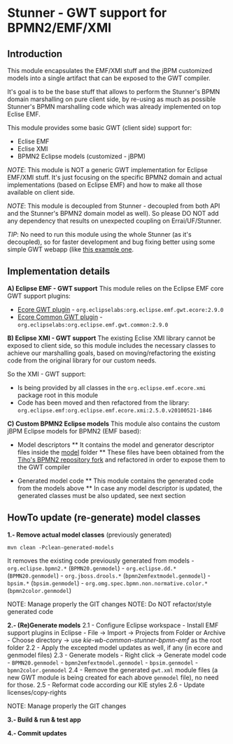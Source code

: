 Stunner - GWT support for BPMN2/EMF/XMI 
=======================================

Introduction
------------
This module encapsulates the EMF/XMI stuff and the jBPM customized models into a single artifact that can be exposed to the GWT compiler. 

It's goal is to be the base stuff that allows to perform the Stunner's BPMN domain marshalling on pure client side, by re-using as much as possible Stunner's BPMN marshalling code which was already implemented on top Eclise EMF.

This module provides some basic GWT (client side) support for:
* Eclise EMF
* Eclise XMI
* BPMN2 Eclipse models (customized - jBPM)

_NOTE_: This module is NOT a generic GWT implementation for Eclipse EMF/XMI stuff. It's just focusing on the specific BPMN2 domain and actual implementations (based on Eclipse EMF) and how to make all those available on client side.

_NOTE_: This module is decoupled from Stunner - decoupled from both API and the Stunner's BPMN2 domain model as well). So please DO NOT add any dependency that results on unexpected coupling on Errai/UF/Stunner.

_TIP_: No need to run this module using the whole Stunner (as it's decoupled), so for faster development and bug fixing better using some simple GWT webapp (like [this example one](https://github.com/romartin/gwt-bpmn-marshallers).


Implementation details
----------------------

**A) Eclipse EMF - GWT support**
This module relies on the Eclipse EMF core GWT support plugins:
* [Ecore GWT plugin](https://github.com/eclipse/emf/tree/master/plugins/org.eclipse.emf.gwt.ecore) - `org.eclipselabs:org.eclipse.emf.gwt.ecore:2.9.0`
* [Ecore Common GWT plugin](https://github.com/eclipse/emf/tree/master/plugins/org.eclipse.emf.gwt.common) - `org.eclipselabs:org.eclipse.emf.gwt.common:2.9.0`

**B) Eclipse XMI - GWT support**
The existing Eclise XMI library cannot be exposed to client side, so this module includes the necessary classes to achieve our marshalling goals, based on moving/refactoring the existing code from the original library for our custom needs.

So the XMI - GWT support:
* Is being provided by all classes in the `org.eclipse.emf.ecore.xmi` package root in this module
* Code has been moved and then refactored from the library: `org.eclipse.emf:org.eclipse.emf.ecore.xmi:2.5.0.v20100521-1846`

**C) Custom BPMN2 Eclipse models**
This module also contains the custom jBPM Eclipse models for BPMN2 (EMF based):

* Model descriptors
** It contains the model and generator descriptor files inside the [model](./model) folder
** These files have been obtained from the [Tiho's BPMN2 repository fork](https://github.com/tsurdilo/bpmn2) and refactored in order to expose them to the GWT compiler 

* Generated model code
** This module contains the generated code from the models above
** In case any model descriptor is updated, the generated classes must be also updated, see next section 

HowTo update (re-generate) model classes
----------------------------------------

**1.- Remove actual model classes** (previously generated)

    mvn clean -Pclean-generated-models

It removes the existing code previously generated from models 
    - `org.eclipse.bpmn2.*` (`BPMN20.genmodel`)
    - `org.eclipse.dd.*` (`BPMN20.genmodel`)
    - `org.jboss.drools.*` (`bpmn2emfextmodel.genmodel`)
    - `bpsim.*` (`bpsim.genmodel`)
    - `org.omg.spec.bpmn.non.normative.color.*` (`bpmn2color.genmodel`)

NOTE: Manage properly the GIT changes
NOTE: Do NOT refactor/style generated code

**2.- (Re)Generate models**
    2.1 - Configure Eclipse workspace
        - Install EMF support plugins in Eclipse
        - File -> Import -> Projects from Folder or Archive
        - Choose directory ->  use _kie-wb-common-stunner-bpmn-emf_ as the root folder
    2.2 - Apply the excepted model updates as well, if any (in ecore and genmodel files) 
    2.3 - Generate models - Right click -> Generate model code 
        - `BPMN20.genmodel`
        - `bpmn2emfextmodel.genmodel`
        - `bpsim.genmodel`
        - `bpmn2color.genmodel`
    2.4 - Remove the generated `gwt.xml` module files (a new GWT module is being created for each above `genmodel` file), no need for those.
    2.5 - Reformat code according our KIE styles
    2.6 - Update licenses/copy-rights

NOTE: Manage properly the GIT changes

**3.- Build & run & test app**

**4.- Commit updates**